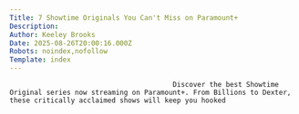 ```yaml
---
Title: 7 Showtime Originals You Can't Miss on Paramount+
Description: 
Author: Keeley Brooks
Date: 2025-08-26T20:00:16.000Z
Robots: noindex,nofollow
Template: index
---
```


                                            Discover the best Showtime Original series now streaming on Paramount+. From Billions to Dexter, these critically acclaimed shows will keep you hooked
                                        